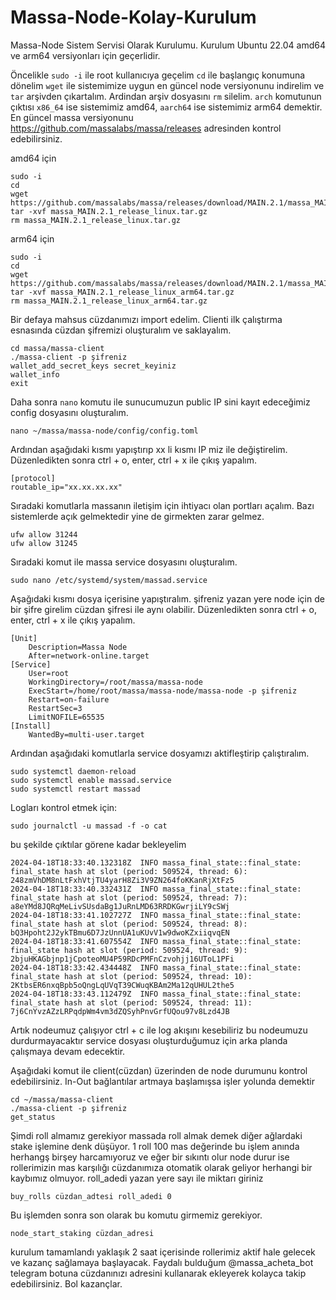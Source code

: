 # Massa-Node-Kolay-Kurulum

Massa-Node Sistem Servisi Olarak Kurulumu. Kurulum Ubuntu 22.04 amd64 ve arm64 versiyonları için geçerlidir.

Öncelikle `sudo -i` ile root kullanıcıya geçelim `cd` ile başlangıç konumuna dönelim `wget` ile sistemimize uygun en güncel node versiyonunu indirelim ve `tar` arşivden çıkartalım. Ardindan arşiv dosyasını `rm` silelim. `arch` komutunun çıktısı `x86_64` ise sistemimiz amd64, `aarch64` ise sistemimiz arm64 demektir. En güncel massa versiyonunu https://github.com/massalabs/massa/releases adresinden kontrol edebilirsiniz.

amd64 için 
```
sudo -i
cd
wget https://github.com/massalabs/massa/releases/download/MAIN.2.1/massa_MAIN.2.1_release_linux.tar.gz
tar -xvf massa_MAIN.2.1_release_linux.tar.gz
rm massa_MAIN.2.1_release_linux.tar.gz
```
arm64 için
```
sudo -i
cd
wget https://github.com/massalabs/massa/releases/download/MAIN.2.1/massa_MAIN.2.1_release_linux_arm64.tar.gz
tar -xvf massa_MAIN.2.1_release_linux_arm64.tar.gz
rm massa_MAIN.2.1_release_linux_arm64.tar.gz
```
Bir defaya mahsus cüzdanımızı import edelim. Clienti ilk çalıştırma esnasında cüzdan şifremizi oluşturalım ve saklayalım.
```
cd massa/massa-client
./massa-client -p şifreniz
wallet_add_secret_keys secret_keyiniz
wallet_info
exit
```
Daha sonra `nano` komutu ile sunucumuzun public IP sini kayıt edeceğimiz config dosyasını oluşturalım.
```
nano ~/massa/massa-node/config/config.toml
```
Ardından aşağıdaki  kısmı yapıştırıp xx li kısmı IP miz ile değiştirelim. Düzenledikten sonra ctrl + o, enter, ctrl + x ile çıkış yapalım.
```
[protocol]
routable_ip="xx.xx.xx.xx"
```
Sıradaki komutlarla massanın iletişim için ihtiyacı olan portları açalım. Bazı sistemlerde açık gelmektedir yine de girmekten zarar gelmez.
```
ufw allow 31244
ufw allow 31245
```
Sıradaki komut ile massa service dosyasını oluşturalım. 
```
sudo nano /etc/systemd/system/massad.service
```
Aşağıdaki kısmı dosya içerisine yapıştıralım. şifreniz yazan yere node için de bir şifre girelim cüzdan şifresi ile aynı olabilir. Düzenledikten sonra ctrl + o, enter, ctrl + x ile çıkış yapalım.
```
[Unit]
	Description=Massa Node
	After=network-online.target
[Service]
	User=root
	WorkingDirectory=/root/massa/massa-node
	ExecStart=/home/root/massa/massa-node/massa-node -p şifreniz
	Restart=on-failure
	RestartSec=3
	LimitNOFILE=65535
[Install]
	WantedBy=multi-user.target
```
Ardından aşağıdaki komutlarla service dosyamızı aktifleştirip çalıştıralım.
```
sudo systemctl daemon-reload
sudo systemctl enable massad.service
sudo systemctl restart massad
```
Logları kontrol etmek için:
```
sudo journalctl -u massad -f -o cat
```
bu şekilde çıktılar görene kadar bekleyelim
```
2024-04-18T18:33:40.132318Z  INFO massa_final_state::final_state: final_state hash at slot (period: 509524, thread: 6): 248zmVhDM8nLtFxhVtjTU4yarH8Zi3V9ZN264foKKanRjXtFz5
2024-04-18T18:33:40.332431Z  INFO massa_final_state::final_state: final_state hash at slot (period: 509524, thread: 7): a8eYMd8JQRqMeLivSUsdaBg1JuRnLMD63RRDKGwrjiLY9cSWj
2024-04-18T18:33:41.102727Z  INFO massa_final_state::final_state: final_state hash at slot (period: 509524, thread: 8): bQ3Hpoht2J2ykTBmu6D7JzUnnUA1uKUvV1w9dwoKZxiiqvqEN
2024-04-18T18:33:41.607554Z  INFO massa_final_state::final_state: final_state hash at slot (period: 509524, thread: 9): 2bjuHKAGbjnp1jCpoteoMU4P59RDcPMFnCzvohjj16UToL1PFi
2024-04-18T18:33:42.434448Z  INFO massa_final_state::final_state: final_state hash at slot (period: 509524, thread: 10): 2KtbsER6nxqBpb5oQngLqUVqT39CWuqKBAm2Ma12qUHUL2the5
2024-04-18T18:33:43.112479Z  INFO massa_final_state::final_state: final_state hash at slot (period: 509524, thread: 11): 7j6CnYvzAZzLRPqdpWm4vm3dZQSyhPnvGrfUQou97v8Lzd4JB
```
Artık nodeumuz çalışıyor ctrl + c ile log akışını kesebiliriz bu nodeumuzu durdurmayacaktır service dosyası oluşturduğumuz için arka planda çalışmaya devam edecektir.

Aşağıdaki komut ile client(cüzdan) üzerinden de node durumunu kontrol edebilirsiniz. In-Out bağlantılar artmaya başlamışsa işler yolunda demektir
```
cd ~/massa/massa-client
./massa-client -p şifreniz
get_status
```
Şimdi roll almamız gerekiyor massada roll almak demek diğer ağlardaki stake işlemine denk düşüyor. 1 roll 100 mas değerinde bu işlem anında herhangş birşey harcamıyoruz ve eğer bir sıkıntı olur node durur ise rollerimizin mas karşılığı cüzdanımıza otomatik olarak geliyor herhangi bir kaybımız olmuyor. roll_adedi yazan yere sayı ile miktarı giriniz
```
buy_rolls cüzdan_adtesi roll_adedi 0
```
Bu işlemden sonra son olarak bu komutu girmemiz gerekiyor.
```
node_start_staking cüzdan_adresi
```
kurulum tamamlandı yaklaşık 2 saat içerisinde rollerimiz aktif hale gelecek ve kazanç sağlamaya başlayacak. Faydalı bulduğum @massa_acheta_bot telegram botuna cüzdanınızı adresini kullanarak ekleyerek kolayca takip edebilirsiniz. Bol kazançlar.

 
